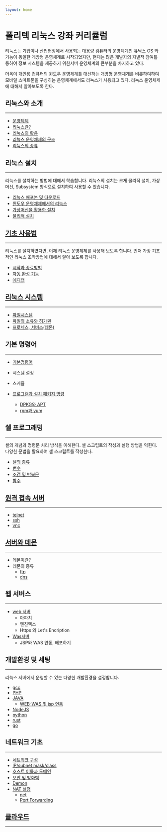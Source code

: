 ```yaml
---
layout: home
---
```


# 폴리텍 리눅스 강좌 커리큘럼

리눅스는 기업이나 산업현징에서 사용되는 대용량 컴퓨터의 운영체계인 유닉스 OS 와 기능이 동일한 개방형 운영체계로 시작되었지만, 현재는 많은 게발자의 자발적 참여틀 통하여 정보 시스템을 제공하기 위한서버 운영체계의 큰부분을 차지하고 있다.  

더옥이 개인용 컵퓨터의 윈도우 운영체계틀 대신하는 개방형 운영체계를 비롯하여하여 모바일 스마트폰을 구성히는 운영체계에서도 리눅스가 사용되고 있다. 리눅스 운영체제에 대해서 알아보도록 한다.  


## 리눅스와 소개
---
* [운영체제](/prologue)
* [리눅스란?](/prologue)
* [리눅스의 활용](/prologue)
* [리눅스 운영체제의 구조](/prologue)
* [리눅스의 종류](/prologue)


## 리눅스 설치
---
리눅스를 설치하는 방법에 대해서 학습합니다. 리눅스의 설치는 크게 물리적 설치, 가상머신, Subsystem 방식으로 설치하여 사용할 수 있습니다.

* [리눅스 배포본 및 다운로드](/setup)
* [윈도우 운영체제에서의 리눅스](/setup)
* [가상머신을 활용한 설치](/setup)
* [물리적 설치](/setup)


## [기초 사용법](/start)
---
리눅스를 설치하였다면, 이제 리눅스 운영체제를 사용해 보도록 합니다. 먼저 가장 기초적인 리눅스 조작방법에 대해서 알아 보도록 합니다.

* [시작과 종료방법](/start)
* [자동 완성 기능](/start/auto)
* [에디터](/start/vi)


## [리눅스 시스템](/system)
---
* [파일시스템](/system/file)
* [파일의 소유와 허가권](/system/permit)
* [프로세스, 서비스(데몬)](/system/process)


## 기본 명령어
---
* [기본명령어](/command)
* 시스템 설정
* 스케쥴


* [프로그램과 설치 패키지 명령](/system/package)
    * [DPKG와 APT](/system/package/apt)
    * [rpm과 yum](/system/package/yum)


## 쉘 프로그래밍
---
셀의 개념과 명령문 처리 방식을 이해한다. 셀 스크립트의 작성과 실행 방법을 익힌다. 다양한 문법을 활요하여 셀 스크립트를 작성한다.

* [셀의 종류](/shell)
* [변수](/shell)
* [조건 및 반복문](/shell)
* [함수](/shell)

## [원격 접속 서버](/system/remote)
---
* [telnet](/system/remote/telnet)
* [ssh](/system/remote/ssh)
* [vnc](/system/remote/vnc)

## [서버와 데몬](/demon)
---
* 데몬이란?
* 데몬의 종류
    * [ftp](/demon/ftp)
    * [dns](/demon/dns)


## 웹 서버스
---
* [web 서버](/web)
    * 아파치
    * 엔진엑스
    * Https 와 Let's Encription
* [Was서버](/web/was)
    * JSP와 WAS 연동, 배포하기

## 개발환경 및 세팅
---
리눅스 서버에서 운영할 수 있는 다양한 개발환경을 설정합니다. 

* [gcc](/dev/gcc)
* [PHP](/dev/php)
* [JAVA](/dev/java)
    * [WEB-WAS 및 jsp 연동](/java/tomcat)
* [NodeJS](/dev/nodejs)
* [python](/dev/python)
* [rust](/dev/rust)
* [go](/dev/go)

## 네트워크 기초
---
* [네트워크 구성](/network)
* [IP/subnet mask/class](/network)
* [호스트 이름과 도메인](/network)
* [보안 및 방화벽](/network)
* [Demon](/network)
* [NAT 설정](/network/net)
    - [net](/network/net)
    - [Port Forwarding](/network/net)

## [클라우드](/cloud)
---

